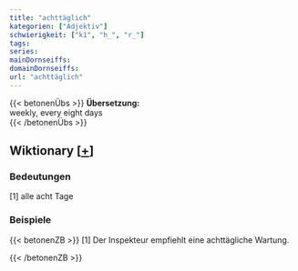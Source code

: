 ```yaml
---
title: "achttäglich"
kategorien: ["Adjektiv"]
schwierigkeit: ["k1", "h_", "r_"]
tags:
series:
mainDornseiffs:
domainDornseiffs:
url: "achttäglich"
---
```


{{< betonenÜbs >}}
**Übersetzung:**  
weekly, every eight days  
{{< /betonenÜbs >}}

## Wiktionary [[+](https://de.wiktionary.org/wiki/achttäglich)]

### Bedeutungen
[1] alle acht Tage  

### Beispiele
{{< betonenZB >}}
[1] Der Inspekteur empfiehlt eine achttägliche Wartung.  

{{< /betonenZB >}}

